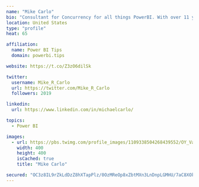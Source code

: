 ```yaml
---
name: "Mike Carlo"
bio: "Consultant for Concurrency for all things PowerBI. With over 11 years of data experience I'm making waves by deploying PowerBI into local Milwaukee Companies."
location: United States
type: "profile"
heat: 65

affiliation:
  name: Power BI Tips
  domain: powerbi.tips

website: https://t.co/Z3zO6dilSk

twitter:
  username: Mike_R_Carlo
  url: https://twitter.com/Mike_R_Carlo
  followers: 2019

linkedin:
  url: https://www.linkedin.com/in/michaelcarlo/

topics:
  - Power BI

images:
  - url: https://pbs.twimg.com/profile_images/1109338504268439552/OY_Va867_400x400.jpg
    width: 400
    height: 400
    isCached: true
    title: "Mike Carlo"

secured: "OC3z8IL9rZkLdDzZ8hXTapPlz/0OzMReOp8xZbtMXn3LnDnpLGMHU/7aC8XOkscCuCi5hHnBNVAT54vHyhQ6bEg212PYtohargq61LG/XJ27DD3zKdo1mHSFhS7DLp1rQmDJv5Hv/ff367N4KfgB+ok5DrEfSHtcqxoAzR8jSrdk8FdewD1AclcAhP32UhmHqPTmRECaD3trVw74D4leP/kP+zZMinWeO/CYXFBvOPbCWKe0uwwWGUFvk1IGS/G0aKcTue2XpYf9h2Xr++vvBkpYzX1gS8TfJtY8a09nBAHT8gc1vIaSuOPcNQMqg63dkb1+U4BjJUJ0Fx6jGriRM4CPhIXehuDjeamD7kE+53eWRmm68IiF4n8e2eGaxE450gY+ezSxzXt3Ye0KOstQtLqLGomkADtBJheCE3kngOY=;62jPNNKNW7qElqrscWRy+w=="
---
```


